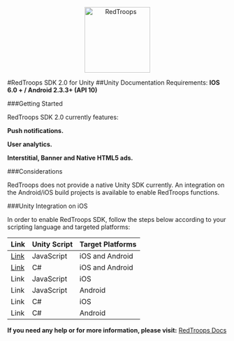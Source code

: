 <p align="center">
<img src="http://redtroops.com/images/logo_large.png" alt="RedTroops" width="150px">
</p>


#RedTroops SDK 2.0 for Unity
##Unity Documentation
Requirements: **IOS 6.0 + / Android 2.3.3+ (API 10)**

###Getting Started

RedTroops SDK 2.0 currently features:

**Push notifications.**

**User analytics.**

**Interstitial, Banner and Native HTML5 ads.**

###Considerations

RedTroops does not provide a native Unity SDK currently. An integration on the Android/iOS build projects is available to enable RedTroops functions.

###Unity Integration on iOS

In order to enable RedTroops SDK, follow the steps below according to your scripting language and targeted platforms:

Link|Unity Script  | Target Platforms
---|------------- | -------------
[Link](https://github.com/RedTroops/Unity-SDK/wiki/iOS-and-Android-Platforms-for-Unity-JavaScript-scripting)|JavaScript | iOS and Android
[Link](https://github.com/RedTroops/Unity-SDK/wiki/iOS-and-Android-Platforms-for-Unity-C%23-scripting)|C#  | iOS and Android
Link|JavaScript | iOS
Link|JavaScript  | Android
Link|C# | iOS
Link|C#  | Android

**If you need any help or for more information, please visit:**  <a href="http://docs.redtroops.com" class="btn">RedTroops Docs</a>
